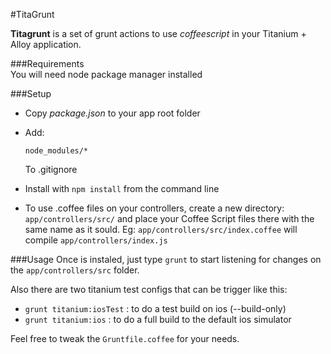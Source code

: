 #TitaGrunt  

**Titagrunt** is a set of grunt actions to use *coffeescript* in your Titanium + Alloy application.  
  
###Requirements  
You will need node package manager installed  

###Setup  
- Copy *package.json* to your app root folder  
- Add:  

	`node_modules/*`  
	
	To .gitignore
- Install with `npm install` from the command line  
- To use .coffee files on your controllers, create a new directory: `app/controllers/src/` and place your Coffee Script files there with the same name as it sould. Eg:
	`app/controllers/src/index.coffee` will compile `app/controllers/index.js`
  
###Usage
Once is instaled, just type `grunt` to start listening for changes on the `app/controllers/src` folder.  
  
Also there are two titanium test configs that can be trigger like this:  
- `grunt titanium:iosTest` : to do a test build on ios (--build-only)  
- `grunt titanium:ios` : to do a full build to the default ios simulator
  
Feel free to tweak the `Gruntfile.coffee` for your needs.
